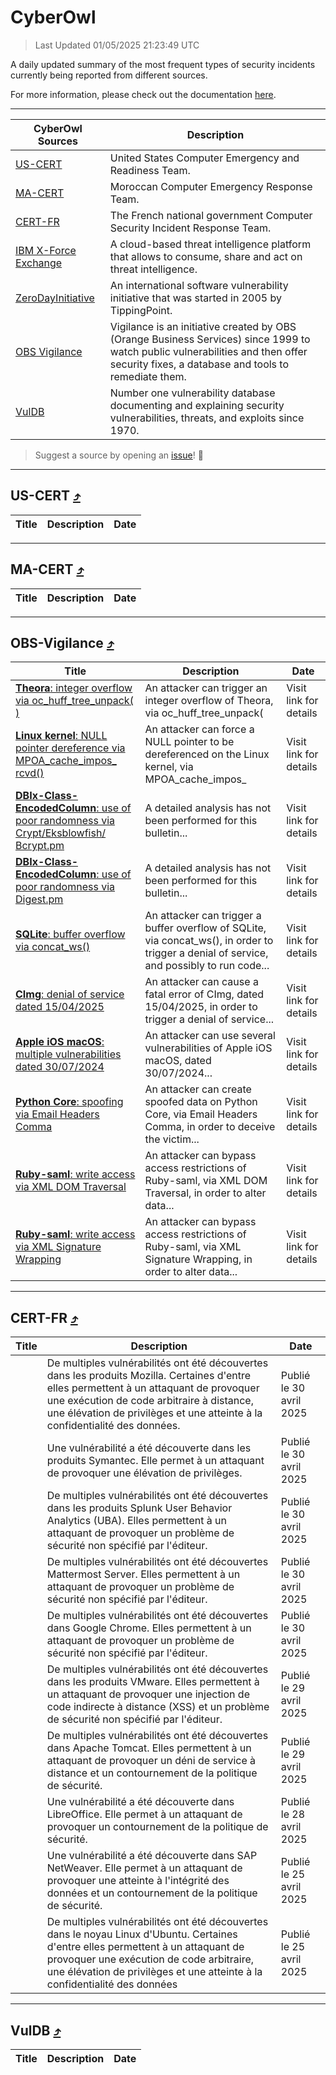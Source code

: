 
 <div id='top'></div>

# CyberOwl

 > Last Updated 01/05/2025 21:23:49 UTC
 
 A daily updated summary of the most frequent types of security incidents currently being reported from different sources.
 
 For more information, please check out the documentation [here](./docs/README.md).
 
 ---
 |CyberOwl Sources|Description|
 |---|---|
 |[US-CERT](#us-cert-arrow_heading_up)|United States Computer Emergency and Readiness Team.|
 |[MA-CERT](#ma-cert-arrow_heading_up)|Moroccan Computer Emergency Response Team.|
 |[CERT-FR](#cert-fr-arrow_heading_up)|The French national government Computer Security Incident Response Team.|
 |[IBM X-Force Exchange](#ibmcloud-arrow_heading_up)|A cloud-based threat intelligence platform that allows to consume, share and act on threat intelligence.|
 |[ZeroDayInitiative](#zerodayinitiative-arrow_heading_up)|An international software vulnerability initiative that was started in 2005 by TippingPoint.|
 |[OBS Vigilance](#obs-vigilance-arrow_heading_up)|Vigilance is an initiative created by OBS (Orange Business Services) since 1999 to watch public vulnerabilities and then offer security fixes, a database and tools to remediate them.|
 |[VulDB](#vuldb-arrow_heading_up)|Number one vulnerability database documenting and explaining security vulnerabilities, threats, and exploits since 1970.|
 
 > Suggest a source by opening an [issue](https://github.com/karimhabush/cyberowl/issues)! :raised_hands:
 ---

## US-CERT [:arrow_heading_up:](#cyberowl)

 |Title|Description|Date|
 |---|---|---|
 
 ---

## MA-CERT [:arrow_heading_up:](#cyberowl)

 |Title|Description|Date|
 |---|---|---|
 
 ---

## OBS-Vigilance [:arrow_heading_up:](#cyberowl)

 |Title|Description|Date|
 |---|---|---|
 |[<a href="https://vigilance.fr/vulnerability/Theora-integer-overflow-via-oc-huff-tree-unpack-46879" class="noirorange"><b>Theora</b>: integer overflow via oc_huff_tree_unpack(<wbr>)</wbr></a>](https://vigilance.fr/vulnerability/Theora-integer-overflow-via-oc-huff-tree-unpack-46879)|An attacker can trigger an integer overflow of Theora, via oc_huff_tree_unpack(|Visit link for details|
 |[<a href="https://vigilance.fr/vulnerability/Linux-kernel-NULL-pointer-dereference-via-MPOA-cache-impos-rcvd-46878" class="noirorange"><b>Linux kernel</b>: NULL pointer dereference via MPOA_cache_impos_<wbr>rcvd()</wbr></a>](https://vigilance.fr/vulnerability/Linux-kernel-NULL-pointer-dereference-via-MPOA-cache-impos-rcvd-46878)|An attacker can force a NULL pointer to be dereferenced on the Linux kernel, via MPOA_cache_impos_|Visit link for details|
 |[<a href="https://vigilance.fr/vulnerability/DBIx-Class-EncodedColumn-use-of-poor-randomness-via-Crypt-Eksblowfish-Bcrypt-pm-46877" class="noirorange"><b>DBIx-Class-<wbr>EncodedColumn</wbr></b>: use of poor randomness via Crypt/Eksblowfish/<wbr>Bcrypt.pm</wbr></a>](https://vigilance.fr/vulnerability/DBIx-Class-EncodedColumn-use-of-poor-randomness-via-Crypt-Eksblowfish-Bcrypt-pm-46877)|A detailed analysis has not been performed for this bulletin...|Visit link for details|
 |[<a href="https://vigilance.fr/vulnerability/DBIx-Class-EncodedColumn-use-of-poor-randomness-via-Digest-pm-46876" class="noirorange"><b>DBIx-Class-<wbr>EncodedColumn</wbr></b>: use of poor randomness via Digest.pm</a>](https://vigilance.fr/vulnerability/DBIx-Class-EncodedColumn-use-of-poor-randomness-via-Digest-pm-46876)|A detailed analysis has not been performed for this bulletin...|Visit link for details|
 |[<a href="https://vigilance.fr/vulnerability/SQLite-buffer-overflow-via-concat-ws-46872" class="noirorange"><b>SQLite</b>: buffer overflow via concat_ws()</a>](https://vigilance.fr/vulnerability/SQLite-buffer-overflow-via-concat-ws-46872)|An attacker can trigger a buffer overflow of SQLite, via concat_ws(), in order to trigger a denial of service, and possibly to run code...|Visit link for details|
 |[<a href="https://vigilance.fr/vulnerability/CImg-denial-of-service-dated-15-04-2025-46871" class="noirorange"><b>CImg</b>: denial of service dated 15/04/2025</a>](https://vigilance.fr/vulnerability/CImg-denial-of-service-dated-15-04-2025-46871)|An attacker can cause a fatal error of CImg, dated 15/04/2025, in order to trigger a denial of service...|Visit link for details|
 |[<a href="https://vigilance.fr/vulnerability/Apple-iOS-macOS-multiple-vulnerabilities-dated-30-07-2024-44824" class="noirorange"><b>Apple iOS  macOS</b>: multiple vulnerabilities dated 30/07/2024</a>](https://vigilance.fr/vulnerability/Apple-iOS-macOS-multiple-vulnerabilities-dated-30-07-2024-44824)|An attacker can use several vulnerabilities of Apple iOS  macOS, dated 30/07/2024...|Visit link for details|
 |[<a href="https://vigilance.fr/vulnerability/Python-Core-spoofing-via-Email-Headers-Comma-46488" class="noirorange"><b>Python Core</b>: spoofing via Email Headers Comma</a>](https://vigilance.fr/vulnerability/Python-Core-spoofing-via-Email-Headers-Comma-46488)|An attacker can create spoofed data on Python Core, via Email Headers Comma, in order to deceive the victim...|Visit link for details|
 |[<a href="https://vigilance.fr/vulnerability/Ruby-saml-write-access-via-XML-DOM-Traversal-46487" class="noirorange"><b>Ruby-saml</b>: write access via XML DOM Traversal</a>](https://vigilance.fr/vulnerability/Ruby-saml-write-access-via-XML-DOM-Traversal-46487)|An attacker can bypass access restrictions of Ruby-saml, via XML DOM Traversal, in order to alter data...|Visit link for details|
 |[<a href="https://vigilance.fr/vulnerability/Ruby-saml-write-access-via-XML-Signature-Wrapping-46486" class="noirorange"><b>Ruby-saml</b>: write access via XML Signature Wrapping</a>](https://vigilance.fr/vulnerability/Ruby-saml-write-access-via-XML-Signature-Wrapping-46486)|An attacker can bypass access restrictions of Ruby-saml, via XML Signature Wrapping, in order to alter data...|Visit link for details|
 
 ---

## CERT-FR [:arrow_heading_up:](#cyberowl)

 |Title|Description|Date|
 |---|---|---|
 |[](https://www.cert.ssi.gouv.fr/avis/CERTFR-2025-AVI-0358/)|De multiples vulnérabilités ont été découvertes dans les produits Mozilla. Certaines d'entre elles permettent à un attaquant de provoquer une exécution de code arbitraire à distance, une élévation de privilèges et une atteinte à la confidentialité des données.|Publié le 30 avril 2025|
 |[](https://www.cert.ssi.gouv.fr/avis/CERTFR-2025-AVI-0357/)|Une vulnérabilité a été découverte dans les produits Symantec. Elle permet à un attaquant de provoquer une élévation de privilèges.|Publié le 30 avril 2025|
 |[](https://www.cert.ssi.gouv.fr/avis/CERTFR-2025-AVI-0356/)|De multiples vulnérabilités ont été découvertes dans les produits Splunk User Behavior Analytics (UBA). Elles permettent à un attaquant de provoquer un problème de sécurité non spécifié par l'éditeur.|Publié le 30 avril 2025|
 |[](https://www.cert.ssi.gouv.fr/avis/CERTFR-2025-AVI-0355/)|De multiples vulnérabilités ont été découvertes Mattermost Server. Elles permettent à un attaquant de provoquer un problème de sécurité non spécifié par l'éditeur.|Publié le 30 avril 2025|
 |[](https://www.cert.ssi.gouv.fr/avis/CERTFR-2025-AVI-0354/)|De multiples vulnérabilités ont été découvertes dans Google Chrome. Elles permettent à un attaquant de provoquer un problème de sécurité non spécifié par l'éditeur.|Publié le 30 avril 2025|
 |[](https://www.cert.ssi.gouv.fr/avis/CERTFR-2025-AVI-0353/)|De multiples vulnérabilités ont été découvertes dans les produits VMware. Elles permettent à un attaquant de provoquer une injection de code indirecte à distance (XSS) et un problème de sécurité non spécifié par l'éditeur.|Publié le 29 avril 2025|
 |[](https://www.cert.ssi.gouv.fr/avis/CERTFR-2025-AVI-0352/)|De multiples vulnérabilités ont été découvertes dans Apache Tomcat. Elles permettent à un attaquant de provoquer un déni de service à distance et un contournement de la politique de sécurité.|Publié le 29 avril 2025|
 |[](https://www.cert.ssi.gouv.fr/avis/CERTFR-2025-AVI-0351/)|Une vulnérabilité a été découverte dans LibreOffice. Elle permet à un attaquant de provoquer un contournement de la politique de sécurité.|Publié le 28 avril 2025|
 |[](https://www.cert.ssi.gouv.fr/avis/CERTFR-2025-AVI-0350/)|Une vulnérabilité a été découverte dans SAP NetWeaver. Elle permet à un attaquant de provoquer une atteinte à l'intégrité des données et un contournement de la politique de sécurité.|Publié le 25 avril 2025|
 |[](https://www.cert.ssi.gouv.fr/avis/CERTFR-2025-AVI-0349/)|De multiples vulnérabilités ont été découvertes dans le noyau Linux d'Ubuntu. Certaines d'entre elles permettent à un attaquant de provoquer une exécution de code arbitraire, une élévation de privilèges et une atteinte à la confidentialité des données|Publié le 25 avril 2025|
 
 ---

## VulDB [:arrow_heading_up:](#cyberowl)

 |Title|Description|Date|
 |---|---|---|
 